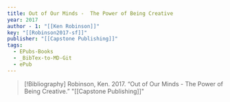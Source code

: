 ```yaml
---
title: Out of Our Minds -  The Power of Being Creative
year: 2017
author - 1: "[[Ken Robinson]]"
key: "[[Robinson2017-sf]]"
publisher: "[[Capstone Publishing]]"
tags:
  - EPubs-Books
  - _BibTex-to-MD-Git
  - ePub
---
```


> [!Bibliography]
> Robinson, Ken. 2017. “Out of Our Minds -  The Power of Being Creative.” "[[Capstone Publishing]]"